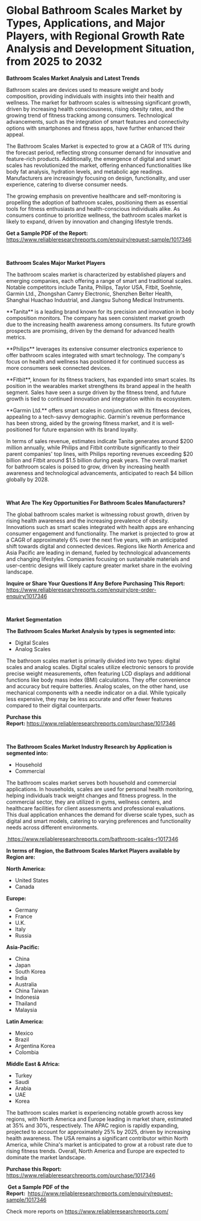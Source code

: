 <p><h1>Global Bathroom Scales Market by Types, Applications, and Major Players, with Regional Growth Rate Analysis and Development Situation, from 2025 to 2032</h1></p><p><strong>Bathroom Scales Market Analysis and Latest Trends</strong></p>
<p><p>Bathroom scales are devices used to measure weight and body composition, providing individuals with insights into their health and wellness. The market for bathroom scales is witnessing significant growth, driven by increasing health consciousness, rising obesity rates, and the growing trend of fitness tracking among consumers. Technological advancements, such as the integration of smart features and connectivity options with smartphones and fitness apps, have further enhanced their appeal.</p><p>The Bathroom Scales Market is expected to grow at a CAGR of 11% during the forecast period, reflecting strong consumer demand for innovative and feature-rich products. Additionally, the emergence of digital and smart scales has revolutionized the market, offering enhanced functionalities like body fat analysis, hydration levels, and metabolic age readings. Manufacturers are increasingly focusing on design, functionality, and user experience, catering to diverse consumer needs.</p><p>The growing emphasis on preventive healthcare and self-monitoring is propelling the adoption of bathroom scales, positioning them as essential tools for fitness enthusiasts and health-conscious individuals alike. As consumers continue to prioritize wellness, the bathroom scales market is likely to expand, driven by innovation and changing lifestyle trends.</p></p>
<p><strong>Get a Sample PDF of the Report:&nbsp;</strong> <a href="https://www.reliableresearchreports.com/enquiry/request-sample/1017346?utm_campaign=2248&utm_medium=2&utm_source=Github&utm_content=ia&utm_term=06022025&utm_id=bathroom-scales">https://www.reliableresearchreports.com/enquiry/request-sample/1017346</a></p>
<p>&nbsp;</p>
<p><strong>Bathroom Scales Major Market Players</strong></p>
<p><p>The bathroom scales market is characterized by established players and emerging companies, each offering a range of smart and traditional scales. Notable competitors include Tanita, Philips, Taylor USA, Fitbit, Soehnle, Garmin Ltd., Zhongshan Camry Electronic, Shenzhen Belter Health, Shanghai Huachao Industrial, and Jiangsu Suhong Medical Instruments.</p><p>**Tanita** is a leading brand known for its precision and innovation in body composition monitors. The company has seen consistent market growth due to the increasing health awareness among consumers. Its future growth prospects are promising, driven by the demand for advanced health metrics.</p><p>**Philips** leverages its extensive consumer electronics experience to offer bathroom scales integrated with smart technology. The company's focus on health and wellness has positioned it for continued success as more consumers seek connected devices.</p><p>**Fitbit**, known for its fitness trackers, has expanded into smart scales. Its position in the wearables market strengthens its brand appeal in the health segment. Sales have seen a surge driven by the fitness trend, and future growth is tied to continued innovation and integration within its ecosystem.</p><p>**Garmin Ltd.** offers smart scales in conjunction with its fitness devices, appealing to a tech-savvy demographic. Garmin's revenue performance has been strong, aided by the growing fitness market, and it is well-positioned for future expansion with its brand loyalty.</p><p>In terms of sales revenue, estimates indicate Tanita generates around $200 million annually, while Philips and Fitbit contribute significantly to their parent companies' top lines, with Philips reporting revenues exceeding $20 billion and Fitbit around $1.5 billion during peak years. The overall market for bathroom scales is poised to grow, driven by increasing health awareness and technological advancements, anticipated to reach $4 billion globally by 2028.</p></p>
<p>&nbsp;</p>
<p><strong>What Are The Key Opportunities For Bathroom Scales Manufacturers?</strong></p>
<p><p>The global bathroom scales market is witnessing robust growth, driven by rising health awareness and the increasing prevalence of obesity. Innovations such as smart scales integrated with health apps are enhancing consumer engagement and functionality. The market is projected to grow at a CAGR of approximately 6% over the next five years, with an anticipated shift towards digital and connected devices. Regions like North America and Asia Pacific are leading in demand, fueled by technological advancements and changing lifestyles. Companies focusing on sustainable materials and user-centric designs will likely capture greater market share in the evolving landscape.</p></p>
<p><strong>Inquire or Share Your Questions If Any Before Purchasing This Report:</strong> <a href="https://www.reliableresearchreports.com/enquiry/pre-order-enquiry/1017346?utm_campaign=2248&utm_medium=2&utm_source=Github&utm_content=ia&utm_term=06022025&utm_id=bathroom-scales">https://www.reliableresearchreports.com/enquiry/pre-order-enquiry/1017346</a></p>
<p>&nbsp;</p>
<p><strong>Market Segmentation</strong></p>
<p><strong>The Bathroom Scales Market Analysis by types is segmented into:</strong></p>
<p><ul><li>Digital Scales</li><li>Analog Scales</li></ul></p>
<p><p>The bathroom scales market is primarily divided into two types: digital scales and analog scales. Digital scales utilize electronic sensors to provide precise weight measurements, often featuring LCD displays and additional functions like body mass index (BMI) calculations. They offer convenience and accuracy but require batteries. Analog scales, on the other hand, use mechanical components with a needle indicator on a dial. While typically less expensive, they may be less accurate and offer fewer features compared to their digital counterparts.</p></p>
<p><strong>Purchase this Report:&nbsp;</strong><a href="https://www.reliableresearchreports.com/purchase/1017346?utm_campaign=2248&utm_medium=2&utm_source=Github&utm_content=ia&utm_term=06022025&utm_id=bathroom-scales">https://www.reliableresearchreports.com/purchase/1017346</a></p>
<p>&nbsp;</p>
<p><strong>The Bathroom Scales Market Industry Research by Application is segmented into:</strong></p>
<p><ul><li>Household</li><li>Commercial</li></ul></p>
<p><p>The bathroom scales market serves both household and commercial applications. In households, scales are used for personal health monitoring, helping individuals track weight changes and fitness progress. In the commercial sector, they are utilized in gyms, wellness centers, and healthcare facilities for client assessments and professional evaluations. This dual application enhances the demand for diverse scale types, such as digital and smart models, catering to varying preferences and functionality needs across different environments.</p></p>
<p><a href="https://www.reliableresearchreports.com/bathroom-scales-r1017346?utm_campaign=2248&utm_medium=2&utm_source=Github&utm_content=ia&utm_term=06022025&utm_id=bathroom-scales">&nbsp;https://www.reliableresearchreports.com/bathroom-scales-r1017346</a></p>
<p><strong>In terms of Region, the Bathroom Scales Market Players available by Region are:</strong></p>
<p>
    <p> <strong> North America: </strong>
        <ul>
            <li>United States</li>
            <li>Canada</li>
        </ul>
        </p> 
    <p> <strong> Europe: </strong>
        <ul>
            <li>Germany</li>
            <li>France</li>
            <li>U.K.</li>
            <li>Italy</li>
            <li>Russia</li>
        </ul>
        </p> 
    <p> <strong> Asia-Pacific: </strong>
        <ul>
            <li>China</li>
            <li>Japan</li>
            <li>South Korea</li>
            <li>India</li>
            <li>Australia</li>
            <li>China Taiwan</li>
            <li>Indonesia</li>
            <li>Thailand</li>
            <li>Malaysia</li>
        </ul>
        </p> 
    <p> <strong> Latin America: </strong>
        <ul>
            <li>Mexico</li>
            <li>Brazil</li>
            <li>Argentina Korea</li>
            <li>Colombia</li>
        </ul>
        </p> 
    <p> <strong> Middle East & Africa: </strong>
        <ul>
            <li>Turkey</li>
            <li>Saudi</li>
            <li>Arabia</li>
            <li>UAE</li>
            <li>Korea</li>
        </ul>
    </p>
    </p>
<p><p>The bathroom scales market is experiencing notable growth across key regions, with North America and Europe leading in market share, estimated at 35% and 30%, respectively. The APAC region is rapidly expanding, projected to account for approximately 25% by 2025, driven by increasing health awareness. The USA remains a significant contributor within North America, while China's market is anticipated to grow at a robust rate due to rising fitness trends. Overall, North America and Europe are expected to dominate the market landscape.</p></p>
<p><strong>Purchase this Report: </strong><a href="https://www.reliableresearchreports.com/purchase/1017346?utm_campaign=2248&utm_medium=2&utm_source=Github&utm_content=ia&utm_term=06022025&utm_id=bathroom-scales">https://www.reliableresearchreports.com/purchase/1017346</a></p>
<p>&nbsp;<strong>Get a Sample PDF of the Report:&nbsp;&nbsp;</strong><a href="https://www.reliableresearchreports.com/enquiry/request-sample/1017346?utm_campaign=2248&utm_medium=2&utm_source=Github&utm_content=ia&utm_term=06022025&utm_id=bathroom-scales">https://www.reliableresearchreports.com/enquiry/request-sample/1017346</a></p>
<p><strong></strong></p>
<p>Check more reports on <a href="https://www.reliableresearchreports.com/?utm_campaign=2248&utm_medium=2&utm_source=Github&utm_content=ia&utm_term=06022025&utm_id=bathroom-scales">https://www.reliableresearchreports.com/</a></p>